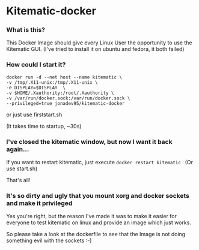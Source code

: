 # Kitematic-docker

### What is this?

This Docker Image should give every Linux User the opportunity to use the Kitematic GUI.
(I've tried to install it on ubuntu and fedora, it both failed)

### How could I start it?

    docker run -d --net host --name kitematic \
    -v /tmp/.X11-unix:/tmp/.X11-unix \
    -e DISPLAY=$DISPLAY  \
    -v $HOME/.Xauthority:/root/.Xauthority \
    -v /var/run/docker.sock:/var/run/docker.sock \
    --privileged=true jonadev95/kitematic-docker

or just use firststart.sh

(It takes time to startup, ~30s)


### I've closed the kitematic window, but now I want it back again... 


If you want to restart kitematic, just execute ```docker restart kitematic ``` (Or use start.sh)

That's all!

### It's so dirty and ugly that you mount xorg and docker sockets and make it privileged

Yes you're right, but the reason I've made it was to make it easier for everyone to test kitematic on linux and provide an image which just works.

So please take a look at the dockerfile to see that the Image is not doing something evil with the sockets :-) 

